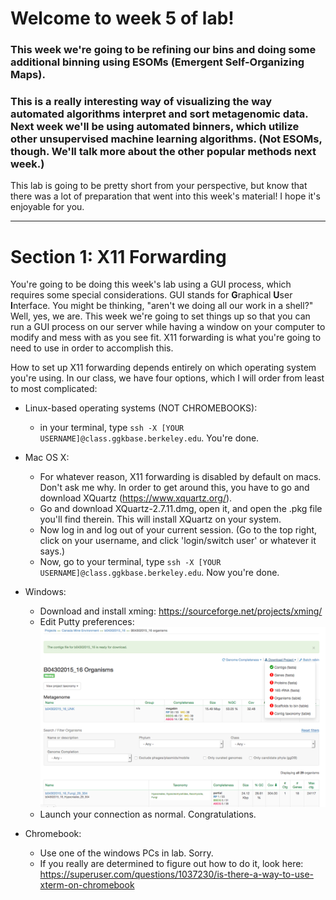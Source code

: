 # Welcome to week 5 of lab! 


### This week we're going to be refining our bins and doing some additional binning using ESOMs (Emergent Self-Organizing Maps).


### This is a really interesting way of visualizing the way automated algorithms interpret and sort metagenomic data. Next week we'll be using automated binners, which utilize other unsupervised machine learning algorithms. (Not ESOMs, though. We'll talk more about the other popular methods next week.)

This lab is going to be pretty short from your perspective, but know that there was a lot of preparation that went into this week's material! I hope it's enjoyable for you.


---

# Section 1: X11 Forwarding

You're going to be doing this week's lab using a GUI process, which requires some special considerations. GUI stands for **G**raphical **U**ser **I**nterface. You might be thinking, "aren't we doing all our work in a shell?" Well, yes, we are. This week we're going to set things up so that you can run a GUI process on our server while having a window on your computer to modify and mess with as you see fit. X11 forwarding is what you're going to need to use in order to accomplish this.

How to set up X11 forwarding depends entirely on which operating system you're using. In our class, we have four options, which I will order from least to most complicated:

- Linux-based operating systems (NOT CHROMEBOOKS):
    - in your terminal, type `ssh -X [YOUR USERNAME]@class.ggkbase.berkeley.edu`. You're done.
    
- Mac OS X:
    - For whatever reason, X11 forwarding is disabled by default on macs. Don't ask me why. In order to get around this, you have to go and download XQuartz (https://www.xquartz.org/).
    - Go and download XQuartz-2.7.11.dmg, open it, and open the .pkg file you'll find therein. This will install XQuartz on your system.
    - Now log in and log out of your current session. (Go to the top right, click on your username, and click 'login/switch user' or whatever it says.)
    - Now, go to your terminal, type `ssh -X [YOUR USERNAME]@class.ggkbase.berkeley.edu`. Now you're done.
    
    
- Windows:
    - Download and install xming: https://sourceforge.net/projects/xming/
    - Edit Putty preferences:
    ![enable_putty](X11_putty.png)
    - Launch your connection as normal. Congratulations.

- Chromebook:
    - Use one of the windows PCs in lab. Sorry.
    - If you really are determined to figure out how to do it, look here: https://superuser.com/questions/1037230/is-there-a-way-to-use-xterm-on-chromebook
    
    


